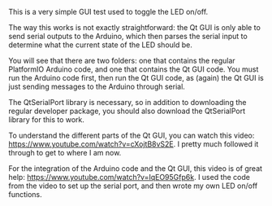 This is a very simple GUI test used to toggle the LED on/off.

The way this works is not exactly straightforward: the Qt GUI is only able to send serial outputs to the Arduino, which then parses the serial input to determine what the current state of the LED should be.

You will see that there are two folders: one that contains the regular PlatformIO Arduino code, and one that contains the Qt GUI code. You must run the Arduino code first, then run the Qt GUI code, as (again) the Qt GUI is just sending messages to the Arduino through serial.

The QtSerialPort library is necessary, so in addition to downloading the regular developer package, you should also download the QtSerialPort library for this to work.

To understand the different parts of the Qt GUI, you can watch this video: https://www.youtube.com/watch?v=cXojtB8vS2E. I pretty much followed it through to get to where I am now.

For the integration of the Arduino code and the Qt GUI, this video is of great help: https://www.youtube.com/watch?v=IqEO95Gfp6k. I used the code from the video to set up the serial port, and then wrote my own LED on/off functions.
